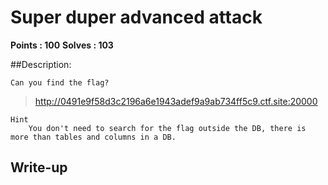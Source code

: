 # Super duper advanced attack

**Points : 100**
**Solves : 103**


##Description:

	Can you find the flag?

>http://0491e9f58d3c2196a6e1943adef9a9ab734ff5c9.ctf.site:20000

	Hint
		You don't need to search for the flag outside the DB, there is more than tables and columns in a DB.

## Write-up
